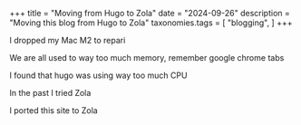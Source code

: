 +++
title = "Moving from Hugo to Zola"
date = "2024-09-26"
description = "Moving this blog from Hugo to Zola"
taxonomies.tags = [
    "blogging",
]
+++

I dropped my Mac M2 to repari

We are all used to way too much memory, remember google chrome tabs

I found that hugo was using way too much CPU

In the past I tried Zola

I ported this site to Zola
